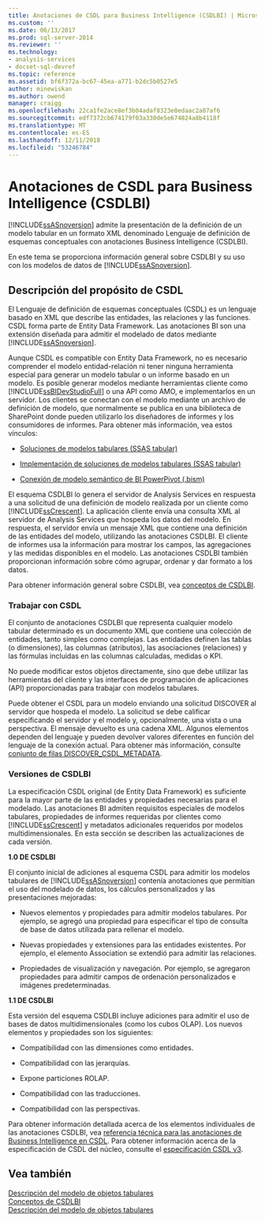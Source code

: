 ```yaml
---
title: Anotaciones de CSDL para Business Intelligence (CSDLBI) | Microsoft Docs
ms.custom: ''
ms.date: 06/13/2017
ms.prod: sql-server-2014
ms.reviewer: ''
ms.technology:
- analysis-services
- docset-sql-devref
ms.topic: reference
ms.assetid: bf6f372a-bc67-45ea-a771-b2dc5b0527e5
author: minewiskan
ms.author: owend
manager: craigg
ms.openlocfilehash: 22ca1fe2ace8ef3b04adaf8323e0edaac2a07af6
ms.sourcegitcommit: edf7372cb674179f03a330de5e674824a8b4118f
ms.translationtype: MT
ms.contentlocale: es-ES
ms.lasthandoff: 12/11/2018
ms.locfileid: "53246784"
---
```

# <a name="csdl-annotations-for-business-intelligence-csdlbi"></a>Anotaciones de CSDL para Business Intelligence (CSDLBI)
  [!INCLUDE[ssASnoversion](../../includes/ssasnoversion-md.md)] admite la presentación de la definición de un modelo tabular en un formato XML denominado Lenguaje de definición de esquemas conceptuales con anotaciones Business Intelligence (CSDLBI).  
  
 En este tema se proporciona información general sobre CSDLBI y su uso con los modelos de datos de [!INCLUDE[ssASnoversion](../../includes/ssasnoversion-md.md)].  
  
## <a name="understanding-the-role-of-csdl"></a>Descripción del propósito de CSDL  
 El Lenguaje de definición de esquemas conceptuales (CSDL) es un lenguaje basado en XML que describe las entidades, las relaciones y las funciones. CSDL forma parte de Entity Data Framework. Las anotaciones BI son una extensión diseñada para admitir el modelado de datos mediante [!INCLUDE[ssASnoversion](../../includes/ssasnoversion-md.md)].  
  
 Aunque CSDL es compatible con Entity Data Framework, no es necesario comprender el modelo entidad-relación ni tener ninguna herramienta especial para generar un modelo tabular o un informe basado en un modelo. Es posible generar modelos mediante herramientas cliente como [!INCLUDE[ssBIDevStudioFull](../../includes/ssbidevstudiofull-md.md)] o una API como AMO, e implementarlos en un servidor. Los clientes se conectan con el modelo mediante un archivo de definición de modelo, que normalmente se publica en una biblioteca de SharePoint donde pueden utilizarlo los diseñadores de informes y los consumidores de informes. Para obtener más información, vea estos vínculos:  
  
-   [Soluciones de modelos tabulares &#40;SSAS tabular&#41;](../tabular-model-solutions-ssas-tabular.md)  
  
-   [Implementación de soluciones de modelos tabulares &#40;SSAS tabular&#41;](../tabular-models/tabular-model-solution-deployment-ssas-tabular.md)  
  
-   [Conexión de modelo semántico de BI PowerPivot &#40;.bism&#41;](../power-pivot-sharepoint/power-pivot-bi-semantic-model-connection-bism.md)  
  
 El esquema CSDLBI lo genera el servidor de Analysis Services en respuesta a una solicitud de una definición de modelo realizada por un cliente como [!INCLUDE[ssCrescent](../../includes/sscrescent-md.md)]. La aplicación cliente envía una consulta XML al servidor de Analysis Services que hospeda los datos del modelo. En respuesta, el servidor envía un mensaje XML que contiene una definición de las entidades del modelo, utilizando las anotaciones CSDLBI. El cliente de informes usa la información para mostrar los campos, las agregaciones y las medidas disponibles en el modelo. Las anotaciones CSDLBI también proporcionan información sobre cómo agrupar, ordenar y dar formato a los datos.  
  
 Para obtener información general sobre CSDLBI, vea [conceptos de CSDLBI](https://docs.microsoft.com/bi-reference/csdl/csdlbi-concepts).  
  
### <a name="working-with-csdl"></a>Trabajar con CSDL  
 El conjunto de anotaciones CSDLBI que representa cualquier modelo tabular determinado es un documento XML que contiene una colección de entidades, tanto simples como complejas. Las entidades definen las tablas (o dimensiones), las columnas (atributos), las asociaciones (relaciones) y las fórmulas incluidas en las columnas calculadas, medidas o KPI.  
  
 No puede modificar estos objetos directamente, sino que debe utilizar las herramientas del cliente y las interfaces de programación de aplicaciones (API) proporcionadas para trabajar con modelos tabulares.  
  
 Puede obtener el CSDL para un modelo enviando una solicitud DISCOVER al servidor que hospeda el modelo. La solicitud se debe calificar especificando el servidor y el modelo y, opcionalmente, una vista o una perspectiva. El mensaje devuelto es una cadena XML. Algunos elementos dependen del lenguaje y pueden devolver valores diferentes en función del lenguaje de la conexión actual. Para obtener más información, consulte [conjunto de filas DISCOVER_CSDL_METADATA](https://docs.microsoft.com/bi-reference/schema-rowsets/xml/discover-csdl-metadata-rowset).  
  
### <a name="csdlbi-versions"></a>Versiones de CSDLBI  
 La especificación CSDL original (de Entity Data Framework) es suficiente para la mayor parte de las entidades y propiedades necesarias para el modelado. Las anotaciones BI admiten requisitos especiales de modelos tabulares, propiedades de informes requeridas por clientes como [!INCLUDE[ssCrescent](../../includes/sscrescent-md.md)] y metadatos adicionales requeridos por modelos multidimensionales. En esta sección se describen las actualizaciones de cada versión.  
  
 **1.0 DE CSDLBI**  
  
 El conjunto inicial de adiciones al esquema CSDL para admitir los modelos tabulares de [!INCLUDE[ssASnoversion](../../includes/ssasnoversion-md.md)] contenía anotaciones que permitían el uso del modelado de datos, los cálculos personalizados y las presentaciones mejoradas:  
  
-   Nuevos elementos y propiedades para admitir modelos tabulares. Por ejemplo, se agregó una propiedad para especificar el tipo de consulta de base de datos utilizada para rellenar el modelo.  
  
-   Nuevas propiedades y extensiones para las entidades existentes.  Por ejemplo, el elemento Association se extendió para admitir las relaciones.  
  
-   Propiedades de visualización y navegación. Por ejemplo, se agregaron propiedades para admitir campos de ordenación personalizados e imágenes predeterminadas.  
  
 **1.1 DE CSDLBI**  
  
 Esta versión del esquema CSDLBI incluye adiciones para admitir el uso de bases de datos multidimensionales (como los cubos OLAP). Los nuevos elementos y propiedades son los siguientes:  
  
-   Compatibilidad con las dimensiones como entidades.  
  
-   Compatibilidad con las jerarquías.  
  
-   Expone particiones ROLAP.  
  
-   Compatibilidad con las traducciones.  
  
-   Compatibilidad con las perspectivas.  
  
 Para obtener información detallada acerca de los elementos individuales de las anotaciones CSDLBI, vea [referencia técnica para las anotaciones de Business Intelligence en CSDL](https://docs.microsoft.com/bi-reference/csdl/technical-reference-for-bi-annotations-to-csdl). Para obtener información acerca de la especificación de CSDL del núcleo, consulte el [especificación CSDL v3](https://docs.microsoft.com/ef/ef6/modeling/designer/advanced/edmx/csdl-spec).  
  
  
## <a name="see-also"></a>Vea también  
 [Descripción del modelo de objetos tabulares](representation/understanding-tabular-object-model-at-levels-1050-through-1103.md)   
 [Conceptos de CSDLBI](https://docs.microsoft.com/bi-reference/csdl/csdlbi-concepts)   
 [Descripción del modelo de objetos tabulares](representation/understanding-tabular-object-model-at-levels-1050-through-1103.md)  
  
  
